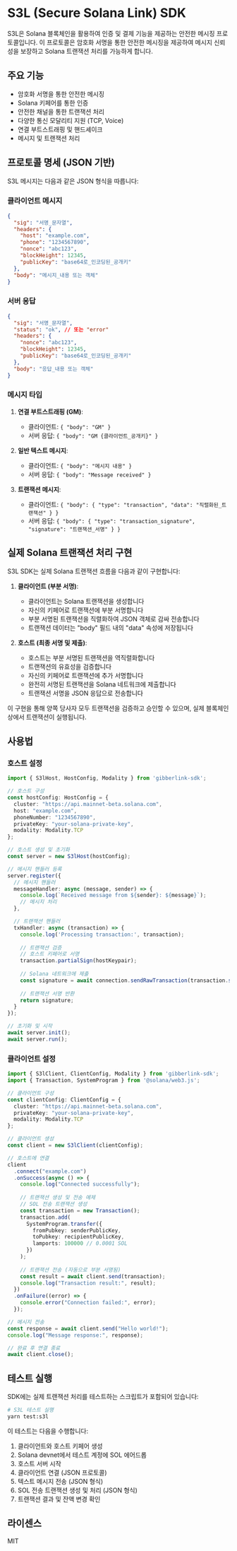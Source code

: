 # S3L (Secure Solana Link) SDK

S3L은 Solana 블록체인을 활용하여 인증 및 결제 기능을 제공하는 안전한 메시징 프로토콜입니다.
이 프로토콜은 암호화 서명을 통한 안전한 메시징을 제공하여 메시지 신뢰성을 보장하고 Solana 트랜잭션 처리를 가능하게 합니다.

## 주요 기능

- 암호화 서명을 통한 안전한 메시징
- Solana 키페어를 통한 인증
- 안전한 채널을 통한 트랜잭션 처리
- 다양한 통신 모달리티 지원 (TCP, Voice)
- 연결 부트스트래핑 및 핸드셰이크
- 메시지 및 트랜잭션 처리

## 프로토콜 명세 (JSON 기반)

S3L 메시지는 다음과 같은 JSON 형식을 따릅니다:

### 클라이언트 메시지

```json
{
  "sig": "서명_문자열",
  "headers": {
    "host": "example.com",
    "phone": "1234567890",
    "nonce": "abc123",
    "blockHeight": 12345,
    "publicKey": "base64로_인코딩된_공개키"
  },
  "body": "메시지_내용 또는 객체"
}
```

### 서버 응답

```json
{
  "sig": "서명_문자열",
  "status": "ok", // 또는 "error"
  "headers": {
    "nonce": "abc123",
    "blockHeight": 12345,
    "publicKey": "base64로_인코딩된_공개키"
  },
  "body": "응답_내용 또는 객체"
}
```

### 메시지 타입

1. **연결 부트스트래핑 (GM)**:
   - 클라이언트: `{ "body": "GM" }`
   - 서버 응답: `{ "body": "GM {클라이언트_공개키}" }`

2. **일반 텍스트 메시지**:
   - 클라이언트: `{ "body": "메시지 내용" }`
   - 서버 응답: `{ "body": "Message received" }`

3. **트랜잭션 메시지**:
   - 클라이언트: `{ "body": { "type": "transaction", "data": "직렬화된_트랜잭션" } }`
   - 서버 응답: `{ "body": { "type": "transaction_signature", "signature": "트랜잭션_서명" } }`

## 실제 Solana 트랜잭션 처리 구현

S3L SDK는 실제 Solana 트랜잭션 흐름을 다음과 같이 구현합니다:

1. **클라이언트 (부분 서명)**:
   - 클라이언트는 Solana 트랜잭션을 생성합니다
   - 자신의 키페어로 트랜잭션에 부분 서명합니다
   - 부분 서명된 트랜잭션을 직렬화하여 JSON 객체로 감싸 전송합니다
   - 트랜잭션 데이터는 "body" 필드 내의 "data" 속성에 저장됩니다

2. **호스트 (최종 서명 및 제출)**:
   - 호스트는 부분 서명된 트랜잭션을 역직렬화합니다
   - 트랜잭션의 유효성을 검증합니다
   - 자신의 키페어로 트랜잭션에 추가 서명합니다
   - 완전히 서명된 트랜잭션을 Solana 네트워크에 제출합니다
   - 트랜잭션 서명을 JSON 응답으로 전송합니다

이 구현을 통해 양쪽 당사자 모두 트랜잭션을 검증하고 승인할 수 있으며, 실제 블록체인 상에서 트랜잭션이 실행됩니다.

## 사용법

### 호스트 설정

```typescript
import { S3lHost, HostConfig, Modality } from 'gibberlink-sdk';

// 호스트 구성
const hostConfig: HostConfig = {
  cluster: "https://api.mainnet-beta.solana.com",
  host: "example.com",
  phoneNumber: "1234567890",
  privateKey: "your-solana-private-key",
  modality: Modality.TCP
};

// 호스트 생성 및 초기화
const server = new S3lHost(hostConfig);

// 메시지 핸들러 등록
server.register({
  // 메시지 핸들러
  messageHandler: async (message, sender) => {
    console.log(`Received message from ${sender}: ${message}`);
    // 메시지 처리
  },

  // 트랜잭션 핸들러
  txHandler: async (transaction) => {
    console.log('Processing transaction:', transaction);
    
    // 트랜잭션 검증
    // 호스트 키페어로 서명
    transaction.partialSign(hostKeypair);
    
    // Solana 네트워크에 제출
    const signature = await connection.sendRawTransaction(transaction.serialize());
    
    // 트랜잭션 서명 반환
    return signature;
  }
});

// 초기화 및 시작
await server.init();
await server.run();
```

### 클라이언트 설정

```typescript
import { S3lClient, ClientConfig, Modality } from 'gibberlink-sdk';
import { Transaction, SystemProgram } from '@solana/web3.js';

// 클라이언트 구성
const clientConfig: ClientConfig = {
  cluster: "https://api.mainnet-beta.solana.com",
  privateKey: "your-solana-private-key",
  modality: Modality.TCP
};

// 클라이언트 생성
const client = new S3lClient(clientConfig);

// 호스트에 연결
client
  .connect("example.com")
  .onSuccess(async () => {
    console.log("Connected successfully");
    
    // 트랜잭션 생성 및 전송 예제
    // SOL 전송 트랜잭션 생성
    const transaction = new Transaction();
    transaction.add(
      SystemProgram.transfer({
        fromPubkey: senderPublicKey,
        toPubkey: recipientPublicKey,
        lamports: 100000 // 0.0001 SOL
      })
    );
    
    // 트랜잭션 전송 (자동으로 부분 서명됨)
    const result = await client.send(transaction);
    console.log("Transaction result:", result);
  })
  .onFailure((error) => {
    console.error("Connection failed:", error);
  });

// 메시지 전송
const response = await client.send("Hello world!");
console.log("Message response:", response);

// 완료 후 연결 종료
await client.close();
```

## 테스트 실행

SDK에는 실제 트랜잭션 처리를 테스트하는 스크립트가 포함되어 있습니다:

```bash
# S3L 테스트 실행
yarn test:s3l
```

이 테스트는 다음을 수행합니다:
1. 클라이언트와 호스트 키페어 생성
2. Solana devnet에서 테스트 계정에 SOL 에어드롭
3. 호스트 서버 시작
4. 클라이언트 연결 (JSON 프로토콜)
5. 텍스트 메시지 전송 (JSON 형식)
6. SOL 전송 트랜잭션 생성 및 처리 (JSON 형식)
7. 트랜잭션 결과 및 잔액 변경 확인

## 라이센스

MIT 